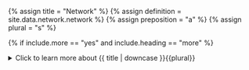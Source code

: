 <!--------------------------------------------- TITLE AND DEFINITION starts -->

{% assign title = "Network" %}
{% assign definition = site.data.network.network %}
{% assign preposition = "a" %}
{% assign plural = "s" %}

<!--------------------------------------------- TITLE AND DEFINITION ends -->

{% if include.more == "yes" and include.heading == "more" %}
<details class='detailsCollapsible'><summary class='nobr'>Click to learn more about {{ title | downcase }}{{plural}}
</summary>
{% endif %}

{% if include.heading != "" and include.heading != "more" %}
{{include.heading}} {{title}}
{% endif %}

{% if include.icon != "no" %} 

{% if include.table == "yes" and include.icon != "no" %}
<table class='definitionTable'><tr><td>
{% endif %}

<img src='images/icons/{{include.icon}}{{ title | downcase | replace: " ", "-" }}.png' />

{% if include.table == "yes" and include.icon != "no" %}
</td><td>
{% endif %}

{% endif %}

{% if include.definition == "bold" %}
<strong>{{ definition }}</strong>
{% else %}
{% if include.definition != "no" %}
{{ definition }}
{% endif %}
{% endif %}

{% if include.table == "yes" and include.icon != "no" %}
</td></tr></table>
{% endif %}

{% if include.more == "yes" and include.content == "more" and include.heading != "more" %}
<details class='detailsCollapsible'><summary class='nobr'>Click to learn more about {{ title | downcase }}{{plural}}
</summary>
{% endif %}

{% if include.content != "no" %}

<!--------------------------------------------- CONTENT starts -->

You will use the network hierarchy for the following purposes:

* To control your data mining, that is, processes running <a data-toggle="tooltip" data-original-title="{{site.data.concepts.sensor_bot}}">sensor</a> and <a data-toggle="tooltip" data-original-title="{{site.data.concepts.sensor_bot}}">indicator bots</a>. These keep your data feeds up to date so that you may trade live with quality information.

* To control your testing environment, that is trading sessions including <a data-toggle="tooltip" data-original-title="{{site.data.network.backtesting_session}}">backtesting</a> and <a data-toggle="tooltip" data-original-title="{{site.data.network.paper_trading_session}}">paper trading</a>.

* To control your production environment, that is, <a data-toggle="tooltip" data-original-title="{{site.data.network.forward_testing_session}}">forward testing</a>, and <a data-toggle="tooltip" data-original-title="{{site.data.network.live_trading_session}}">live trading sessions</a> running the <a data-toggle="tooltip" data-original-title="{{site.data.concepts.trading_bot}}">trading bot</a>.

* To control your data storage, that is, to administer the physical location in which the data products produced by bots reside.

<!--------------------------------------------- CONTENT ends -->

{% endif %}

{% if include.more == "yes" and include.content != "more" and include.heading != "more" %}
<details class='detailsCollapsible'><summary class='nobr'>Click to learn more about {{ title | downcase }}{{plural}}
</summary>
{% endif %}

{% if include.adding != "" %}

{{include.adding}} Adding {{preposition}} {{title}} Node

<!--------------------------------------------- ADDING starts -->

XXXXXXXXXXXXXXXXXXXXXXXXXXXXXXXXXXXXXXXXXXXXXXXXXXXXXX

<!--------------------------------------------- ADDING ends -->

{% endif %}

{% if include.configuring != "" %}

{{include.configuring}} Configuring the {{title}}

<!--------------------------------------------- CONFIGURING starts -->

XXXXXXXXXXXXXXXXXXXXXXXXXXXXXXXXXXXXXXXXXXXXXXXXXXXXXX

<!--------------------------------------------- CONFIGURING ends -->

{% endif %}

{% if include.starting != "" %}

{{include.starting}} Starting {{preposition}} {{title}}

<!--------------------------------------------- STARTING starts -->

XXXXXXXXXXXXXXXXXXXXXXXXXXXXXXXXXXXXXXXXXXXXXXXXXXXXXX

<!--------------------------------------------- STARTING ends -->

{% endif %}

{% if include.more == "yes" %}
</details>
{% endif %}